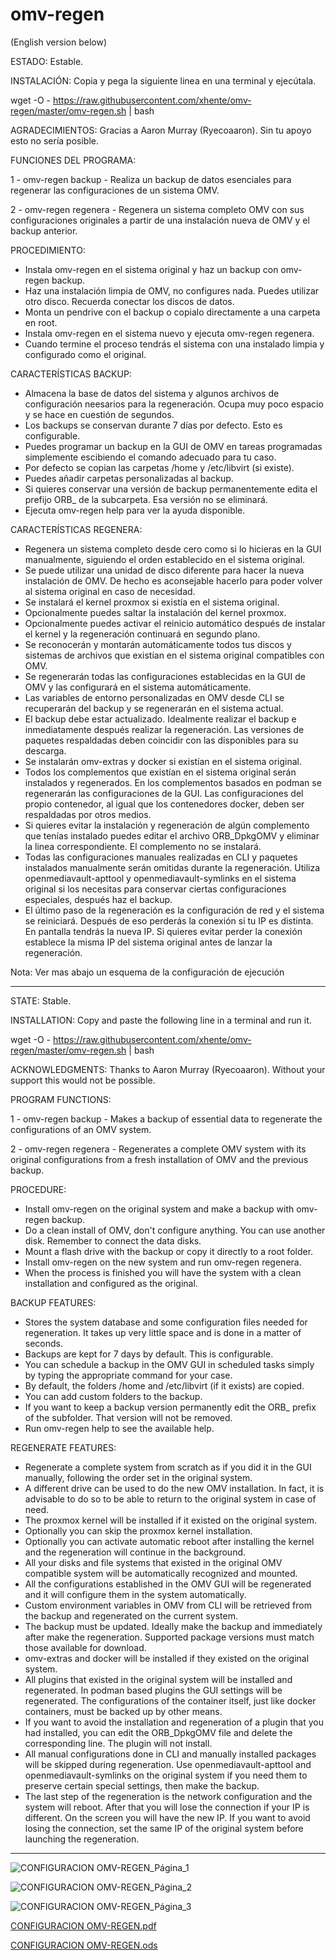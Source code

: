 # omv-regen

(English version below)

ESTADO: Estable.

INSTALACIÓN: Copia y pega la siguiente linea en una terminal y ejecútala.

wget -O - https://raw.githubusercontent.com/xhente/omv-regen/master/omv-regen.sh | bash

AGRADECIMIENTOS: Gracias a Aaron Murray (Ryecoaaron). Sin tu apoyo esto no sería posible.

FUNCIONES DEL PROGRAMA:

1 - omv-regen backup - Realiza un backup de datos esenciales para regenerar las configuraciones de un sistema OMV.

2 - omv-regen regenera - Regenera un sistema completo OMV con sus configuraciones originales a partir de una instalación nueva de OMV y el backup anterior.

PROCEDIMIENTO:
- Instala omv-regen en el sistema original y haz un backup con omv-regen backup.
- Haz una instalación limpia de OMV, no configures nada. Puedes utilizar otro disco. Recuerda conectar los discos de datos.
- Monta un pendrive con el backup o copialo directamente a una carpeta en root.
- Instala omv-regen en el sistema nuevo y ejecuta omv-regen regenera.
- Cuando termine el proceso tendrás el sistema con una instalado limpia y configurado como el original.

CARACTERÍSTICAS BACKUP:
- Almacena la base de datos del sistema y algunos archivos de configuración neesarios para la regeneración. Ocupa muy poco espacio y se hace en cuestión de segundos.
- Los backups se conservan durante 7 días por defecto. Esto es configurable.
- Puedes programar un backup en la GUI de OMV en tareas programadas simplemente escibiendo el comando adecuado para tu caso.
- Por defecto se copian las carpetas /home y /etc/libvirt (si existe).
- Puedes añadir carpetas personalizadas al backup.
- Si quieres conservar una versión de backup permanentemente edita el prefijo ORB_ de la subcarpeta. Esa versión no se eliminará.
- Ejecuta omv-regen help para ver la ayuda disponible.

CARACTERÍSTICAS REGENERA:
- Regenera un sistema completo desde cero como si lo hicieras en la GUI manualmente, siguiendo el orden establecido en el sistema original.
- Se puede utilizar una unidad de disco diferente para hacer la nueva instalación de OMV. De hecho es aconsejable hacerlo para poder volver al sistema original en caso de necesidad.
- Se instalará el kernel proxmox si existía en el sistema original.
- Opcionalmente puedes saltar la instalación del kernel proxmox.
- Opcionalmente puedes activar el reinicio automático después de instalar el kernel y la regeneración continuará en segundo plano.
- Se reconocerán y montarán automáticamente todos tus discos y sistemas de archivos que existían en el sistema original compatibles con OMV.
- Se regenerarán todas las configuraciones establecidas en la GUI de OMV y las configurará en el sistema automáticamente.
- Las variables de entorno personalizadas en OMV desde CLI se recuperarán del backup y se regenerarán en el sistema actual.
- El backup debe estar actualizado. Idealmente realizar el backup e inmediatamente después realizar la regeneración. Las versiones de paquetes respaldadas deben coincidir con las disponibles para su descarga.
- Se instalarán omv-extras y docker si existían en el sistema original.
- Todos los complementos que existían en el sistema original serán instalados y regenerados. En los complementos basados en podman se regenerarán las configuraciones de la GUI. Las configuraciones del propio contenedor, al igual que los contenedores docker, deben ser respaldadas por otros medios.
- Si quieres evitar la instalación y regeneración de algún complemento que tenías instalado puedes editar el archivo ORB_DpkgOMV y eliminar la linea correspondiente. El complemento no se instalará.
- Todas las configuraciones manuales realizadas en CLI y paquetes instalados manualmente serán omitidas durante la regeneración. Utiliza openmediavault-apttool y openmediavault-symlinks en el sistema original si los necesitas para conservar ciertas configuraciones especiales, después haz el backup.
- El último paso de la regeneración es la configuración de red y el sistema se reiniciará. Después de eso perderás la conexión si tu IP es distinta. En pantalla tendrás la nueva IP. Si quieres evitar perder la conexión establece la misma IP del sistema original antes de lanzar la regeneración.

Nota: Ver mas abajo un esquema de la configuración de ejecución
_____________________________________________________________________________________________________________________

STATE: Stable.

INSTALLATION: Copy and paste the following line in a terminal and run it.

wget -O - https://raw.githubusercontent.com/xhente/omv-regen/master/omv-regen.sh | bash

ACKNOWLEDGMENTS: Thanks to Aaron Murray (Ryecoaaron). Without your support this would not be possible.

PROGRAM FUNCTIONS:

1 - omv-regen backup - Makes a backup of essential data to regenerate the configurations of an OMV system.

2 - omv-regen regenera - Regenerates a complete OMV system with its original configurations from a fresh installation of OMV and the previous backup.

PROCEDURE:
- Install omv-regen on the original system and make a backup with omv-regen backup.
- Do a clean install of OMV, don't configure anything. You can use another disk. Remember to connect the data disks.
- Mount a flash drive with the backup or copy it directly to a root folder.
- Install omv-regen on the new system and run omv-regen regenera.
- When the process is finished you will have the system with a clean installation and configured as the original.

BACKUP FEATURES:
- Stores the system database and some configuration files needed for regeneration. It takes up very little space and is done in a matter of seconds.
- Backups are kept for 7 days by default. This is configurable.
- You can schedule a backup in the OMV GUI in scheduled tasks simply by typing the appropriate command for your case.
- By default, the folders /home and /etc/libvirt (if it exists) are copied.
- You can add custom folders to the backup.
- If you want to keep a backup version permanently edit the ORB_ prefix of the subfolder. That version will not be removed.
- Run omv-regen help to see the available help.

REGENERATE FEATURES:
- Regenerate a complete system from scratch as if you did it in the GUI manually, following the order set in the original system.
- A different drive can be used to do the new OMV installation. In fact, it is advisable to do so to be able to return to the original system in case of need.
- The proxmox kernel will be installed if it existed on the original system.
- Optionally you can skip the proxmox kernel installation.
- Optionally you can activate automatic reboot after installing the kernel and the regeneration will continue in the background.
- All your disks and file systems that existed in the original OMV compatible system will be automatically recognized and mounted.
- All the configurations established in the OMV GUI will be regenerated and it will configure them in the system automatically.
- Custom environment variables in OMV from CLI will be retrieved from the backup and regenerated on the current system.
- The backup must be updated. Ideally make the backup and immediately after make the regeneration. Supported package versions must match those available for download.
- omv-extras and docker will be installed if they existed on the original system.
- All plugins that existed in the original system will be installed and regenerated. In podman based plugins the GUI settings will be regenerated. The configurations of the container itself, just like docker containers, must be backed up by other means.
- If you want to avoid the installation and regeneration of a plugin that you had installed, you can edit the ORB_DpkgOMV file and delete the corresponding line. The plugin will not install.
- All manual configurations done in CLI and manually installed packages will be skipped during regeneration. Use openmediavault-apttool and openmediavault-symlinks on the original system if you need them to preserve certain special settings, then make the backup.
- The last step of the regeneration is the network configuration and the system will reboot. After that you will lose the connection if your IP is different. On the screen you will have the new IP. If you want to avoid losing the connection, set the same IP of the original system before launching the regeneration.

______________________________________________________________________________________________________________________


![CONFIGURACION OMV-REGEN_Página_1](https://user-images.githubusercontent.com/110301854/235881940-e20fefe6-471e-44fb-a0a5-e0ff85c68e6c.jpg)

![CONFIGURACION OMV-REGEN_Página_2](https://user-images.githubusercontent.com/110301854/235882073-edef0daa-653f-496b-92de-e1883e401416.jpg)

![CONFIGURACION OMV-REGEN_Página_3](https://user-images.githubusercontent.com/110301854/235882138-5c189117-1840-4f04-88b4-59f9f67e48e1.jpg)

[CONFIGURACION OMV-REGEN.pdf](https://github.com/xhente/omv-regen/files/11381266/CONFIGURACION.OMV-REGEN.pdf)

[CONFIGURACION OMV-REGEN.ods](https://github.com/xhente/omv-regen/files/11381321/CONFIGURACION.OMV-REGEN.ods)

